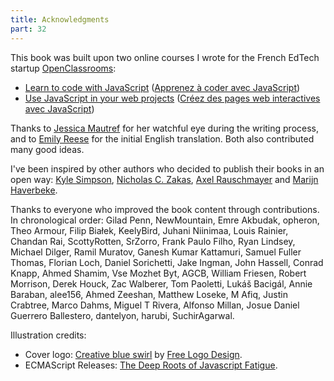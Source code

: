```yaml
---
title: Acknowledgments
part: 32
---
```


This book was built upon two online courses I wrote for the French EdTech startup [OpenClassrooms](https://openclassrooms.com):

* [Learn to code with JavaScript](https://openclassrooms.com/courses/learn-the-basics-of-javascript) ([Apprenez à coder avec JavaScript](https://openclassrooms.com/courses/apprenez-a-coder-avec-javascript))
* [Use JavaScript in your web projects](https://openclassrooms.com/courses/use-javascript-on-the-web) ([Créez des pages web interactives avec JavaScript](https://openclassrooms.com/courses/creez-des-pages-web-interactives-avec-javascript))

Thanks to [Jessica Mautref](https://www.linkedin.com/in/jessicamautref) for her watchful eye during the writing process, and to [Emily Reese](https://www.linkedin.com/in/eclairereese) for the initial English translation. Both also contributed many good ideas.

I've been inspired by other authors who decided to publish their books in an open way: [Kyle Simpson](https://github.com/getify), [Nicholas C. Zakas](https://www.nczonline.net/), [Axel Rauschmayer](http://dr-axel.de/) and [Marijn Haverbeke](http://marijnhaverbeke.nl/).

Thanks to everyone who improved the book content through contributions. In chronological order: Gilad Penn, NewMountain, Emre Akbudak, opheron, Theo Armour, Filip Białek, KeelyBird, Juhani Niinimaa, Louis Rainier, Chandan Rai, ScottyRotten, SrZorro, Frank Paulo Filho, Ryan Lindsey, Michael Dilger, Ramil Muratov, Ganesh Kumar Kattamuri, Samuel Fuller Thomas, Florian Loch, Daniel Sorichetti, Jake Ingman, John Hassell, Conrad Knapp, Ahmed Shamim, Vse Mozhet Byt, AGCB, William Friesen, Robert Morrison, Derek Houck, Zac Walberer, Tom Paoletti, Lukáš Bacigál, Annie Baraban, alee156, Ahmed Zeeshan, Matthew Loseke, M Afiq, Justin Crabtree, Marco Dahms, Miguel T Rivera, Alfonso Millan, Josue Daniel Guerrero Ballestero, dantelyon, harubi, SuchirAgarwal.

Illustration credits:

* Cover logo: [Creative blue swirl](http://www.logoopenstock.com/logo/preview/64186/creative-blue-swirl-logo-design) by [Free Logo Design](http://www.free-logodesign.com/).
* ECMAScript Releases: [The Deep Roots of Javascript Fatigue](https://segment.com/blog/the-deep-roots-of-js-fatigue/).
